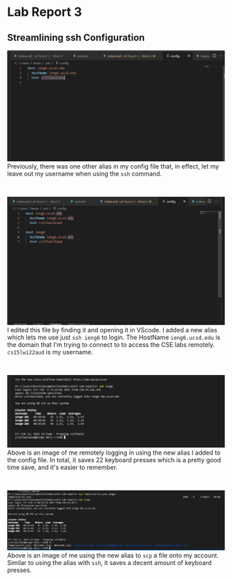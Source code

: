 # Lab Report 3

## Streamlining ssh Configuration 
![oops](ssh-config-before.png) 
Previously, there was one other alias in my config file that, in effect, let my leave out my username when using the `ssh` command. 

 <br>

![oops](ssh-config-after.png)
I edited this file by finding it and opening it in VScode. I added a new alias which lets me use just `ssh ieng6` to login. The HostName `ieng6.ucsd.edu` is the domain that I'm trying to connect to to access the CSE labs remotely. `cs15lwi22aud` is my username.

<br>

![oops](login-new-alias.png) 
Above is an image of me remotely logging in using the new alias I added to the config file. In total, it saves 22 keyboard presses which is a pretty good time save, and it's easier to remember. 

<br>

![oops](scp-using-alias.png) 
Above is an image of me using the new alias to `scp` a file onto my account. Similar to using the alias with `ssh`, it saves a decent amount of keyboard presses.

